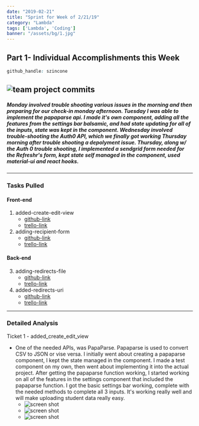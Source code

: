 ```yaml
---
date: "2019-02-21"
title: "Sprint for Week of 2/21/19"
category: "Lambda"
tags: ['Lambda', 'Coding']
banner: "/assets/bg/1.jpg"
---
```

## Part 1- Individual Accomplishments this Week

```css 
github_handle: szincone
```
![team project commits](/assets/tm_contributions/team_commits_2_21.jpg)
---
##### Monday involved trouble shooting various issues in the morning and then preparing for our check-in monday afternoon. Tuesday I was able to implement the papaparse api. I made it's own component, adding all the features from the settings bar balsamic, and had state updating for all of the inputs, state was kept in the component. Wednesday involved trouble-shooting the Auth0 API, which we finally got working Thursday morning after trouble shooting a depolyment issue. Thursday, along w/ the Auth 0 trouble shooting, I implemented a sendgrid form needed for the Refreshr's form, kept state self managed in the component, used material-ui and react hooks.
---
### Tasks Pulled
#### Front-end
1. added-create-edit-view
    * [github-link](https://github.com/Lambda-School-Labs/labs10-student-follow/commit/18a0b6f699a82cc8825cd9e562f321261c0c1a2d)
    * [trello-link](https://trello.com/c/BSwFJOKL/55-papaparse)
2. adding-recipient-form
    * [github-link](https://github.com/Lambda-School-Labs/labs10-student-follow/commit/79ecdf666a654e9cf453fc8bc1d74196f73a9535)
    * [trello-link](https://trello.com/c/snfBeA8R/72-recipientform)

#### Back-end
3. adding-redirects-file
    * [github-link](https://github.com/Lambda-School-Labs/labs10-student-follow/commit/9338745c8f54db6437363006c51359f8b9459bf0)
    * [trello-link](https://trello.com/c/TGD8Bfay/59-set-up-front-end-axios-calls-for-back-end-routes)
4. added-redirects-uri
    * [github-link](https://github.com/Lambda-School-Labs/labs10-student-follow/commit/8b34ab8238114e17982b6a01addbbc9aea6bd3f8)
    * [trello-link](https://trello.com/c/TGD8Bfay/59-set-up-front-end-axios-calls-for-back-end-routes)

---
### Detailed Analysis
Ticket 1 - added_create_edit_view

  * One of the needed APIs, was PapaParse. Papaparse is used to convert CSV to JSON or vise versa. I initially went about creating a papaparse component, I kept the state managed in the component. I made a test component on my own, then went about implementing it into the actual project. After getting the papaparse function working, I started working on all of the features in the settings component that included the papaparse function. I got the basic settings bar working, complete with the needed methods to complete all 3 inputs. It's working really well and will make uploading student data really easy.
    * ![screen shot](/assets/2_21/papa_methods.JPG)
    * ![screen shot](/assets/2_21/papa_state.JPG)
    * ![screen shot](/assets/2_21/ref_papa.JPG)
